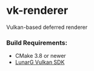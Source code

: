 # vk-renderer
Vulkan-based deferred renderer

### Build Requirements:
+ CMake 3.8 or newer
+ [LunarG Vulkan SDK](https://www.lunarg.com/vulkan-sdk/)
